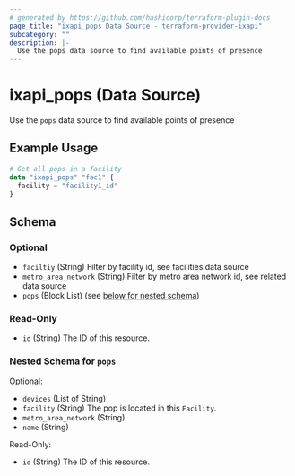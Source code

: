 ```yaml
---
# generated by https://github.com/hashicorp/terraform-plugin-docs
page_title: "ixapi_pops Data Source - terraform-provider-ixapi"
subcategory: ""
description: |-
  Use the pops data source to find available points of presence
---
```


# ixapi_pops (Data Source)

Use the `pops` data source to find available points of presence

## Example Usage

```terraform
# Get all pops in a facility
data "ixapi_pops" "fac1" {
  facility = "facility1_id"
}
```

<!-- schema generated by tfplugindocs -->
## Schema

### Optional

- `faciltiy` (String) Filter by facility id, see facilities data source
- `metro_area_network` (String) Filter by metro area network id, see related data source
- `pops` (Block List) (see [below for nested schema](#nestedblock--pops))

### Read-Only

- `id` (String) The ID of this resource.

<a id="nestedblock--pops"></a>
### Nested Schema for `pops`

Optional:

- `devices` (List of String)
- `facility` (String) The pop is located in this `Facility`.
- `metro_area_network` (String)
- `name` (String)

Read-Only:

- `id` (String) The ID of this resource.


